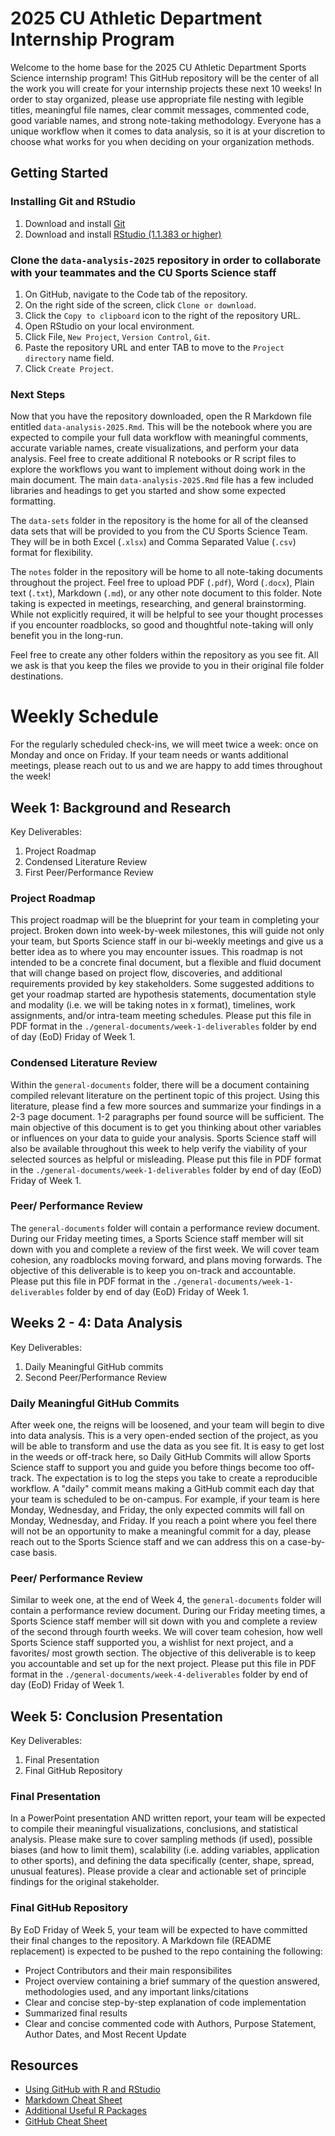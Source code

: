 # 2025 CU Athletic Department Internship Program
Welcome to the home base for the 2025 CU Athletic Department Sports Science internship program! This GitHub repository will be the center of all the work you will create for your internship projects these next 10 weeks! In order to stay organized, please use appropriate file nesting with legible titles, meaningful file names, clear commit messages, commented code, good variable names, and strong note-taking methodology. Everyone has a unique workflow when it comes to data analysis, so it is at your discretion to choose what works for you when deciding on your organization methods.

## Getting Started

###  Installing Git and RStudio
1. Download and install [Git](https://docs.github.com/en/get-started/git-basics/set-up-git)
2. Download and install [RStudio (1.1.383 or higher)](https://posit.co/download/rstudio-desktop/)

### Clone the `data-analysis-2025` repository in order to collaborate with your teammates and the CU Sports Science staff
1. On GitHub, navigate to the Code tab of the repository.
2. On the right side of the screen, click `Clone or download`.
3. Click the `Copy to clipboard` icon to the right of the repository URL.
4. Open RStudio on your local environment.
5. Click File, `New Project`, `Version Control`, `Git`.
6. Paste the repository URL and enter TAB to move to the `Project directory` name field.
7. Click `Create Project`.

### Next Steps
Now that you have the repository downloaded, open the R Markdown file entitled `data-analysis-2025.Rmd`. This will be the notebook where you are expected to compile your full data workflow with meaningful comments, accurate variable names, create visualizations, and perform your data analysis. Feel free to create additional R notebooks or R script files to explore the workflows you want to implement without doing work in the main document. The main `data-analysis-2025.Rmd` file has a few included libraries and headings to get you started and show some expected formatting. 

The `data-sets` folder in the repository is the home for all of the cleansed data sets that will be provided to you from the CU Sports Science Team. They will be in both Excel (`.xlsx`) and Comma Separated Value (`.csv`) format for flexibility.

The `notes` folder in the repository will be home to all note-taking documents throughout the project. Feel free to upload PDF (`.pdf`), Word (`.docx`), Plain text (`.txt`), Markdown (`.md`), or any other note document to this folder. Note taking is expected in meetings, researching, and general brainstorming. While not explicitly required, it will be helpful to see your thought processes if you encounter roadblocks, so good and thoughtful note-taking will only benefit you in the long-run.

Feel free to create any other folders within the repository as you see fit. All we ask is that you keep the files we provide to you in their original file folder destinations.

# Weekly Schedule

For the regularly scheduled check-ins, we will meet twice a week: once on Monday and once on Friday. If your team needs or wants additional meetings, please reach out to us and we are happy to add times throughout the week!

## Week 1: Background and Research
Key Deliverables:
1. Project Roadmap
2. Condensed Literature Review
3. First Peer/Performance Review
  
### Project Roadmap

This project roadmap will be the blueprint for your team in completing your project. Broken down into week-by-week milestones, this will guide not only your team, but Sports Science staff in our bi-weekly meetings and give us a better idea as to where you may encounter issues. This roadmap is not intended to be a concrete final document, but a flexible and fluid document that will change based on project flow, discoveries, and additional requirements provided by key stakeholders. Some suggested additions to get your roadmap started are hypothesis statements, documentation style and modality (i.e. we will be taking notes in x format), timelines, work assignments, and/or intra-team meeting schedules. Please put this file in PDF format in the `./general-documents/week-1-deliverables` folder by end of day (EoD) Friday of Week 1.

### Condensed Literature Review

Within the `general-documents` folder, there will be a document containing compiled relevant literature on the pertinent topic of this project. Using this literature, please find a few more sources and summarize your findings in a 2-3 page document. 1-2 paragraphs per found source will be sufficient. The main objective of this document is to get you thinking about other variables or influences on your data to guide your analysis. Sports Science staff will also be available throughout this week to help verify the viability of your selected sources as helpful or misleading. Please put this file in PDF format in the `./general-documents/week-1-deliverables` folder by end of day (EoD) Friday of Week 1.

### Peer/ Performance Review
The `general-documents` folder will contain a performance review document. During our Friday meeting times, a Sports Science staff member will sit down with you and complete a review of the first week. We will cover team cohesion, any roadblocks moving forward, and plans moving forwards. The objective of this deliverable is to keep you on-track and accountable. Please put this file in PDF format in the `./general-documents/week-1-deliverables` folder by end of day (EoD) Friday of Week 1.

## Weeks 2 - 4: Data Analysis
Key Deliverables:
1. Daily Meaningful GitHub commits
2. Second Peer/Performance Review

### Daily Meaningful GitHub Commits
After week one, the reigns will be loosened, and your team will begin to dive into data analysis. This is a very open-ended section of the project, as you will be able to transform and use the data as you see fit. It is easy to get lost in the weeds or off-track here, so Daily GitHub Commits will allow Sports Science staff to support you and guide you before things become too off-track. The expectation is to log the steps you take to create a reproducible workflow. A "daily" commit means making a GitHub commit each day that your team is scheduled to be on-campus. For example, if your team is here Monday, Wednesday, and Friday, the only expected commits will fall on Monday, Wednesday, and Friday. If you reach a point where you feel there will not be an opportunity to make a meaningful commit for a day, please reach out to the Sports Science staff and we can address this on a case-by-case basis.

### Peer/ Performance Review
Similar to week one, at the end of Week 4, the `general-documents` folder will contain a performance review document. During our Friday meeting times, a Sports Science staff member will sit down with you and complete a review of the second through fourth weeks. We will cover team cohesion, how well Sports Science staff supported you, a wishlist for next project, and a favorites/ most growth section. The objective of this deliverable is to keep you accountable and set up for the next project. Please put this file in PDF format in the `./general-documents/week-4-deliverables` folder by end of day (EoD) Friday of Week 1.

## Week 5: Conclusion Presentation
Key Deliverables:
1. Final Presentation
2. Final GitHub Repository

### Final Presentation
In a PowerPoint presentation AND written report, your team will be expected to compile their meaningful visualizations, conclusions, and statistical analysis. Please make sure to cover sampling methods (if used), possible biases (and how to limit them), scalability (i.e. adding variables, application to other sports), and defining the data specifically (center, shape, spread, unusual features). Please provide a clear and actionable set of principle findings for the original stakeholder.

### Final GitHub Repository
By EoD Friday of Week 5, your team will be expected to have committed their final changes to the repository. A Markdown file (README replacement) is expected to be pushed to the repo containing the following:
- Project Contributors and their main responsibilites
- Project overview containing a brief summary of the question answered, methodologies used, and any important links/citations
- Clear and concise step-by-step explanation of code implementation
- Summarized final results
- Clear and concise commented code with Authors, Purpose Statement, Author Dates, and Most Recent Update


## Resources

- [Using GitHub with R and RStudio](https://resources.github.com/github-and-rstudio/)
- [Markdown Cheat Sheet](https://www.markdownguide.org/cheat-sheet/)
- [Additional Useful R Packages](https://support.posit.co/hc/en-us/articles/201057987-Quick-list-of-useful-R-packages)
- [GitHub Cheat Sheet](./general-documents/git-cheat-sheet-education.pdf)

